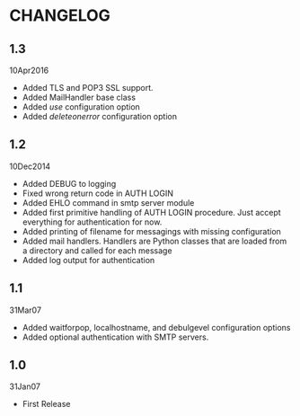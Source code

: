 # CHANGELOG

## 1.3 
10Apr2016
* Added TLS and POP3 SSL support.
* Added MailHandler base class
* Added *use* configuration option
* Added *deleteonerror* configuration option

## 1.2
10Dec2014
* Added DEBUG to logging
* Fixed wrong return code in AUTH LOGIN
* Added EHLO command in smtp server module
* Added first primitive handling of AUTH LOGIN procedure. Just accept everything for authentication for now.
* Added printing of filename for messagings with missing configuration
* Added mail handlers. Handlers are Python classes that are loaded from a directory and called for each message
* Added log output for authentication

## 1.1
31Mar07
* Added waitforpop, localhostname, and debulgevel configuration options
* Added optional authentication with SMTP servers.

## 1.0
31Jan07
* First Release
